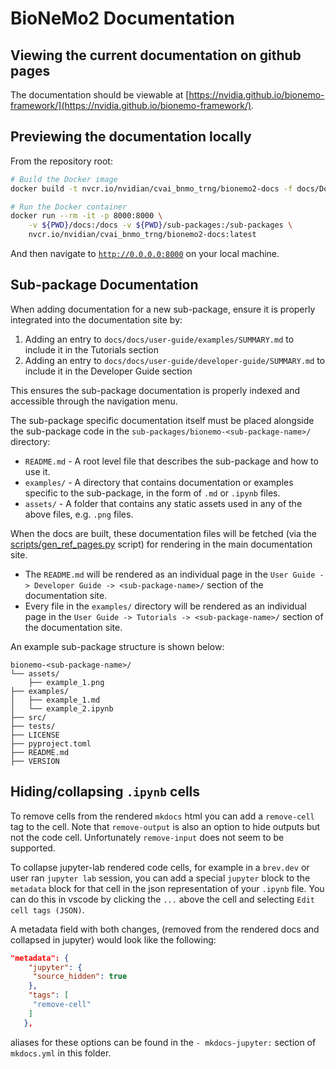 # BioNeMo2 Documentation

## Viewing the current documentation on github pages

The documentation should be viewable at [https://nvidia.github.io/bionemo-framework/](https://nvidia.github.io/bionemo-framework/).

## Previewing the documentation locally

From the repository root:

```bash
# Build the Docker image
docker build -t nvcr.io/nvidian/cvai_bnmo_trng/bionemo2-docs -f docs/Dockerfile .

# Run the Docker container
docker run --rm -it -p 8000:8000 \
    -v ${PWD}/docs:/docs -v ${PWD}/sub-packages:/sub-packages \
    nvcr.io/nvidian/cvai_bnmo_trng/bionemo2-docs:latest
```

And then navigate to [`http://0.0.0.0:8000`](http://0.0.0.0:8000) on your local
machine.

## Sub-package Documentation

When adding documentation for a new sub-package, ensure it is properly integrated into the documentation site by:

1. Adding an entry to `docs/docs/user-guide/examples/SUMMARY.md` to include it in the Tutorials section
2. Adding an entry to `docs/docs/user-guide/developer-guide/SUMMARY.md` to include it in the Developer Guide section

This ensures the sub-package documentation is properly indexed and accessible through the navigation menu.

The sub-package specific documentation itself must be placed alongside the sub-package code in the `sub-packages/bionemo-<sub-package-name>/` directory:

- `README.md` - A root level file that describes the sub-package and how to use it.
- `examples/` - A directory that contains documentation or examples specific to the sub-package, in the form of `.md` or `.ipynb` files.
- `assets/` - A folder that contains any static assets used in any of the above files, e.g. `.png` files.

When the docs are built, these documentation files will be fetched (via the [scripts/gen_ref_pages.py](./scripts/gen_ref_pages.py) script) for rendering in the main documentation site.

- The `README.md` will be rendered as an individual page in the `User Guide -> Developer Guide -> <sub-package-name>/` section of the documentation site.
- Every file in the `examples/` directory will be rendered as an individual page in the `User Guide -> Tutorials -> <sub-package-name>/` section of the documentation site.

An example sub-package structure is shown below:

```
bionemo-<sub-package-name>/
└── assets/
    ├── example_1.png
├── examples/
│   ├── example_1.md
│   └── example_2.ipynb
├── src/
├── tests/
├── LICENSE
├── pyproject.toml
├── README.md
├── VERSION
```

## Hiding/collapsing `.ipynb` cells

To remove cells from the rendered `mkdocs` html you can add a `remove-cell` tag to the cell. Note that `remove-output` is also an option to hide outputs but not the code cell. Unfortunately
`remove-input` does not seem to be supported.

To collapse jupyter-lab rendered code cells, for example in a `brev.dev` or user ran `jupyter lab` session, you can add a special `jupyter` block to the `metadata` block for that cell in the
json representation of your `.ipynb` file. You can do this in vscode by clicking the `...` above the cell and selecting `Edit cell tags (JSON)`.

A metadata field with both changes, (removed from the rendered docs and collapsed in jupyter) would look like the following:

```json
"metadata": {
    "jupyter": {
     "source_hidden": true
    },
    "tags": [
     "remove-cell"
    ]
   },
```

aliases for these options can be found in the `- mkdocs-jupyter:` section of `mkdocs.yml` in this folder.
